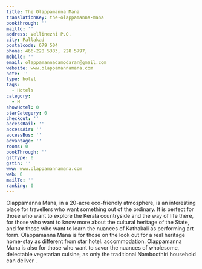 ```yaml
---
title: The Olappamanna Mana
translationKey: the-olappamanna-mana
bookthrough: ''
mailto: ''
address: Vellinezhi P.O.
city: Pallakad
postalcode: 679 504
phone: 466-228 5383, 228 5797,
mobile: ''
email: olappamannadamodaran@gmail.com
website: www.olappamannamana.com
note: ''
type: hotel
tags:
  - Hotels
category:
  - H
showHotel: 0
starCategory: 0
checkout: ''
accessRail: ''
accessAir: ''
accessBus: ''
advantage: ''
rooms: 0
bookThrough: ''
gstType: 0
gstin: ''
www: www.olappamannamana.com
web: 0
mailTo: ''
ranking: 0
---
```







Olappamanna Mana, in a 20-acre eco-friendly atmosphere, is an interesting place for travellers who want something out of the ordinary.    It is perfect for those who want to explore the Kerala countryside and the way of life there, for those who want to know more about the cultural heritage of the State, and for those who want to learn the nuances of Kathakali as performing art form.     Olappamanna Mana is for those on the look out for a real heritage home-stay as different from star hotel. accommodation.     Olappamanna Mana is also for those who want to savor the nuances of wholesome, delectable vegetarian cuisine, as only the traditional Namboothiri household can deliver .   